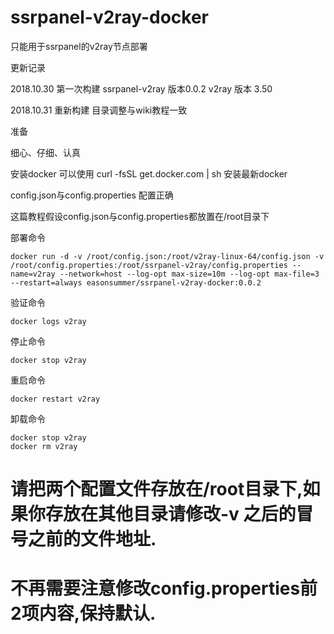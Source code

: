 # ssrpanel-v2ray-docker
只能用于ssrpanel的v2ray节点部署

更新记录

2018.10.30 第一次构建 ssrpanel-v2ray 版本0.0.2 v2ray 版本 3.50

2018.10.31  重新构建  目录调整与wiki教程一致

准备

细心、仔细、认真

安装docker 可以使用 curl -fsSL get.docker.com | sh 安装最新docker

config.json与config.properties 配置正确

这篇教程假设config.json与config.properties都放置在/root目录下

部署命令
````
docker run -d -v /root/config.json:/root/v2ray-linux-64/config.json -v /root/config.properties:/root/ssrpanel-v2ray/config.properties --name=v2ray --network=host --log-opt max-size=10m --log-opt max-file=3 --restart=always easonsummer/ssrpanel-v2ray-docker:0.0.2
````

验证命令
````
docker logs v2ray
````

停止命令
````
docker stop v2ray
````

重启命令
````
docker restart v2ray
````

卸载命令
````
docker stop v2ray
docker rm v2ray
````
# 请把两个配置文件存放在/root目录下,如果你存放在其他目录请修改-v 之后的冒号之前的文件地址.

# 不再需要注意修改config.properties前2项内容,保持默认.
